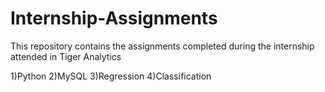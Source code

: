 # Internship-Assignments

This repository contains the assignments completed during the internship attended in Tiger Analytics

1)Python
2)MySQL
3)Regression
4)Classification
